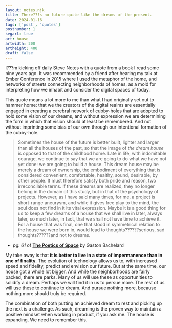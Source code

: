 ```yaml
---
layout: notes.njk
title: There???s no future quite like the dreams of the present.
date: 2024-01-16
tags: ['post', 'quotes']
postnumber: 1
svgart: true
art: house
artwidth: 200
artheight: 400
draft: false
---
```


I???m kicking off daily Steve Notes with a quote from a book I read some nine years ago. It was recommended by a friend after hearing my talk at Ember Conference in 2015 where I used the metaphor of the home, and networks of streets connecting neighborhoods of homes, as a mold for interpreting how we inhabit and consider the digital spaces of today.

This quote means a lot more to me than what I had originally set out to hammer home: that we the creators of the digital realms are essentially engaged in creating a cerebral network of cubby-holes that are adopted to hold some vision of our dreams, and without expression we are determining the form in which that vision should at least be remembered. And not without imprinting some bias of our own through our intentional formation of the cubby-hole.

> Sometimes the house of the future is better built, lighter and larger than all the houses of the past, so that the image of *the dream house* is opposed to that of the childhood home. Late in life, with indomitable courage, we continue to say that we are going to do what we have not yet done: we are going to build a house. This dream house may be merely a dream of ownership, the embodiment of everything that is considered convenient, comfortable, healthy, sound, desirable, by other people. It must therefore satisfy both pride and reason, two irreconcilable terms. If these dreams are realized, they no longer belong in the domain of this study, but in that of the psychology of projects. However, as I have said many times, for me, a project is short-range aneurysm, and while it gives free play to the mind, the soul does not find in it its vital expression. Maybe it is a good thing for us to keep a few dreams of a house that we shall live in later, always later, so much later, in fact, that we shall not have time to achieve it. For a house that was final, one that stood in symmetrical relation to the house we were born in, would lead to thoughts??????serious, sad thoughts??????and not to dreams. 

- _pg. 61_ of **[The Poetics of Space](https://bookshop.org/p/books/the-poetics-of-space-gaston-bachelard/11705163?ean=9780143107521)** by Gaston Bachelard

My take away is that **it is better to live in a state of impermanence than in one of finality.** The evolution of technology allows us to, with increased speed and fidelity, predict and envision our future. But at the same time, our house got a whole lot bigger. And while the neighborhoods are fairly packed, there are parks. Many of us will use these as opportunities to solidify a dream. Perhaps we will find it in us to persue more. The rest of us will use these to continue to dream. And pursue nothing more, because nothing more should truly be required.

The combination of both putting an achieved dream to rest and picking up the next is a challenge. As such, dreaming is the proven way to maintain a positive mindset when working in product, if you ask me. The house is expanding. We need to remember this.
